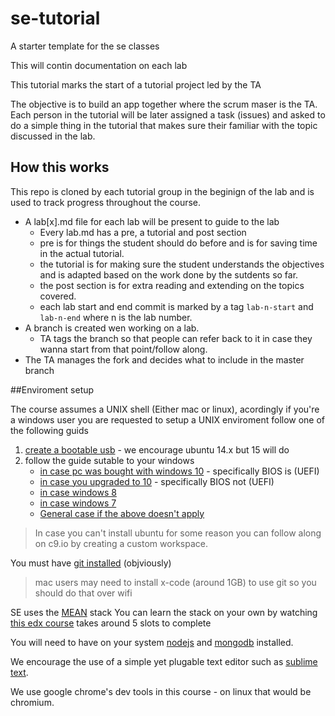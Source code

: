 # se-tutorial

A starter template for the se classes

This will contin documentation on each lab

This tutorial marks the start of a tutorial project led by the TA

The objective is to build an app together where the scrum maser is the TA.
Each person in the tutorial will be later assigned a task (issues) and asked to do a simple thing in the tutorial that makes sure their familiar with the topic discussed in the lab.

## How this works

This repo is cloned by each tutorial group in the beginign of the lab and is used to track progress throughout the course.

- A lab[x].md file for each lab will be present to guide to the lab
    + Every lab.md has a pre, a tutorial and post section
    + pre is for things the student should do before and is for saving time in the actual tutorial.
    + the tutorial is for making sure the student understands the objectives and is adapted based on the work done by the sutdents so far.
    + the post section is for extra reading and extending on the topics covered.
    + each lab start and end commit is marked by a tag `lab-n-start` and `lab-n-end` where n is the lab number.
- A branch is created wen working on a lab.
    + TA tags the branch so that people can refer back to it in case they wanna start from that point/follow along.
- The TA manages the fork and decides what to include in the master branch

##Enviroment setup

The course assumes a UNIX shell (Either mac or linux), acordingly if you're a windows user you are requested to setup a UNIX enviroment follow one of the following guids

1. [create a bootable usb](http://www.everydaylinuxuser.com/2015/11/how-to-create-ubuntu-1510-usb-drive.html) - we encourage ubuntu 14.x but 15 will do
2. follow the guide sutable to your windows
    - [in case pc was bought with windows 10](http://www.everydaylinuxuser.com/2015/11/how-to-install-ubuntu-linux-alongside.html) - specifically BIOS is (UEFI)
    - [in case you upgraded to 10](http://www.everydaylinuxuser.com/2015/11/how-to-install-ubuntu-linux-alongside_8.html) - specifically BIOS not (UEFI)
    - [in case windows 8](http://www.everydaylinuxuser.com/2014/05/install-ubuntu-1404-alongside-windows.html)
    - [in case windows 7](http://linux.about.com/od/LinuxNewbieDesktopGuide/ss/The-Ultimate-Windows-7-And-Ubuntu-Linux-Dual-Boot-Guide.htm)
    - [General case if the above doesn't apply](https://help.ubuntu.com/community/WindowsDualBoot)

> In case you can't install ubuntu for some reason you can follow along on c9.io by creating a custom workspace.

You must have [git installed](http://git-scm.com/download) (objviously)
> mac users may need to install x-code (around 1GB) to use git so you should do that over wifi

SE uses the [MEAN](http://mean.io/) stack
You can learn the stack on your own by watching [this edx course](https://www.edx.org/course/introduction-mongodb-using-mean-stack-mongodbx-m101x) takes around 5 slots to complete

You will need to have on your system [nodejs](https://nodejs.org/en/) and [mongodb](https://docs.mongodb.org/manual/installation/) installed.

We encourage the use of a simple yet plugable text editor such as [sublime text](https://www.sublimetext.com/3).

We use google chrome's dev tools in this course - on linux that would be chromium.









